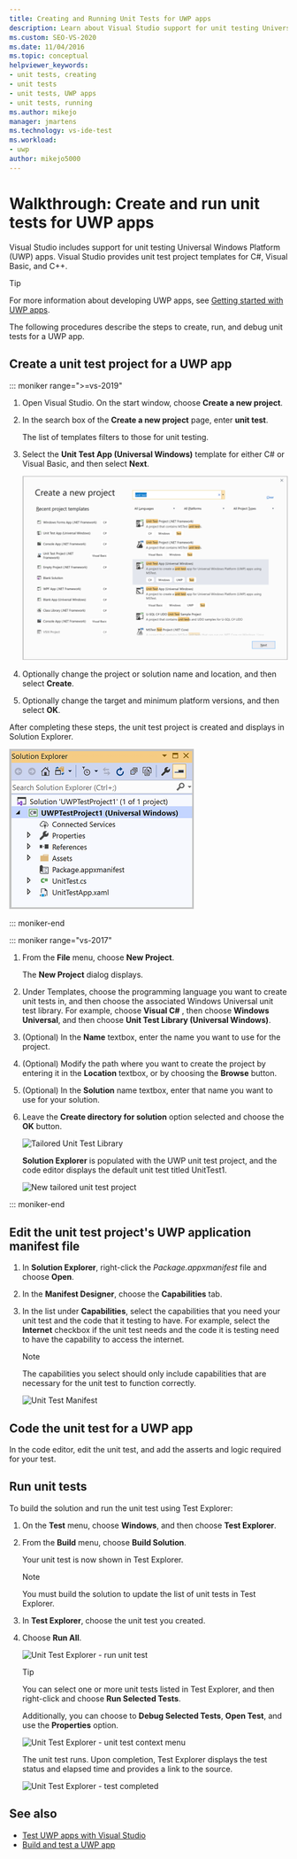 ```yaml
---
title: Creating and Running Unit Tests for UWP apps
description: Learn about Visual Studio support for unit testing Universal Windows Platform apps. Visual Studio provides unit test templates for C#, Visual Basic, and C++.
ms.custom: SEO-VS-2020
ms.date: 11/04/2016
ms.topic: conceptual
helpviewer_keywords:
- unit tests, creating
- unit tests
- unit tests, UWP apps
- unit tests, running
ms.author: mikejo
manager: jmartens
ms.technology: vs-ide-test
ms.workload:
- uwp
author: mikejo5000
---
```

# Walkthrough: Create and run unit tests for UWP apps

Visual Studio includes support for unit testing Universal Windows Platform (UWP) apps. Visual Studio provides unit test project templates for C#, Visual Basic, and C++.

> [!TIP]
> For more information about developing UWP apps, see [Getting started with UWP apps](/windows/uwp/get-started/).

The following procedures describe the steps to create, run, and debug unit tests for a UWP app.

## Create a unit test project for a UWP app

::: moniker range=">=vs-2019"

1. Open Visual Studio. On the start window, choose **Create a new project**.

2. In the search box of the **Create a new project** page, enter **unit test**.

   The list of templates filters to those for unit testing.

3. Select the **Unit Test App (Universal Windows)** template for either C# or Visual Basic, and then select **Next**.

   ![Create new UWP unit test app in Visual Studio](media/vs-2019/new-uwp-unit-test-app.png)

4. Optionally change the project or solution name and location, and then select **Create**.

5. Optionally change the target and minimum platform versions, and then select **OK**.

After completing these steps, the unit test project is created and displays in Solution Explorer.

![UWP unit test project in Solution Explorer](media/vs-2019/uwp-unit-test-project-solution-explorer.png)

::: moniker-end

::: moniker range="vs-2017"

1. From the **File** menu, choose **New Project**.

   The **New Project** dialog displays.

2. Under Templates, choose the programming language you want to create unit tests in, and then choose the associated Windows Universal unit test library. For example, choose **Visual C#** , then choose **Windows Universal**, and then choose **Unit Test Library (Universal Windows)**.

3. (Optional) In the **Name** textbox, enter the name you want to use for the project.

4. (Optional) Modify the path where you want to create the project by entering it in the **Location** textbox, or by choosing the **Browse** button.

5. (Optional) In the **Solution** name textbox, enter that name you want to use for your solution.

6. Leave the **Create directory for solution** option selected and choose the **OK** button.

   ![Tailored Unit Test Library](../test/media/unit_test_win8_1.png)

   **Solution Explorer** is populated with the UWP unit test project, and the code editor displays the default unit test titled UnitTest1.

   ![New tailored unit test project](../test/media/unit_test_win8_unittestexplorer_newprojectcreated.png)

::: moniker-end

## Edit the unit test project's UWP application manifest file

1. In **Solution Explorer**, right-click the *Package.appxmanifest* file and choose **Open**.

2. In the **Manifest Designer**, choose the **Capabilities** tab.

3. In the list under **Capabilities**, select the capabilities that you need your unit test and the code that it testing to have. For example, select the **Internet** checkbox if the unit test needs and the code it is testing need to have the capability to access the internet.

   > [!NOTE]
   > The capabilities you select should only include capabilities that are necessary for the unit test to function correctly.

   ![Unit Test Manifest](../test/media/unit_test_win8_.png)

## Code the unit test for a UWP app

In the code editor, edit the unit test, and add the asserts and logic required for your test.

## Run unit tests

To build the solution and run the unit test using Test Explorer:

1. On the **Test** menu, choose **Windows**, and then choose **Test Explorer**.

2. From the **Build** menu, choose **Build Solution**.

   Your unit test is now shown in Test Explorer.

   > [!NOTE]
   > You must build the solution to update the list of unit tests in Test Explorer.

3. In **Test Explorer**, choose the unit test you created.

4. Choose **Run All**.

   ![Unit Test Explorer &#45; run unit test](../test/media/unit_test_win8_unittestexplorer_contextmenurun.png)

   > [!TIP]
   > You can select one or more unit tests listed in Test Explorer, and then right-click and choose **Run Selected Tests**.
   >
   > Additionally, you can choose to **Debug Selected Tests**, **Open Test**, and use the **Properties** option.
   >
   > ![Unit Test Explorer &#45; unit test context menu](../test/media/unit_test_win8_unittestexplorer_contextmenu.png)

   The unit test runs. Upon completion, Test Explorer displays the test status and elapsed time and provides a link to the source.

   ![Unit Test Explorer &#45; test completed](../test/media/unit_test_win8_unittestexplorer_done.png)

## See also

- [Test UWP apps with Visual Studio](../test/unit-test-your-code.md)
- [Build and test a UWP app](/azure/devops/pipelines/apps/windows/universal?tabs=vsts)

